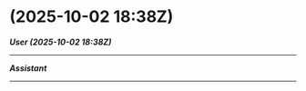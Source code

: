 <!-- Generated by SpecStory -->

<!-- vscode Session 9d843ba9-5962-455d-80aa-f043d8fb953e (2025-10-02 18:38Z) -->

#  (2025-10-02 18:38Z)

_**User (2025-10-02 18:38Z)**_



---

_**Assistant**_



---

